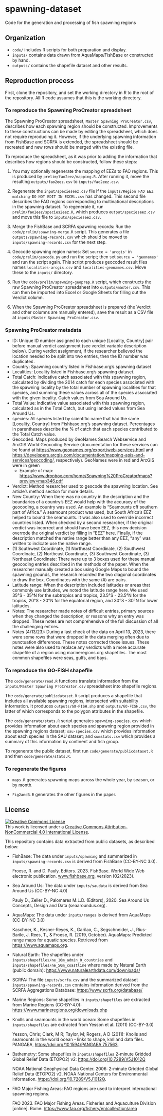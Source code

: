 # spawning-dataset
Code for the generation and processing of fish spawning regions

## Organization
 - `code/` includes R scripts for both preparation and display.
 - `inputs/` contains data drawn from AquaMaps/FishBase or constructed
   by hand.
 - `outputs/` contains the shapefile dataset and other results.

## Reproduction process

First, clone the repository, and set the working directory in R to the
root of the repository. All R code assumes that this is the working
directory.
   
### To reproduce the Spawning ProCreator spreadsheet

The Spawning ProCreator spreadsheet, `Master Spawning ProCreator.csv`,
describes how each spawning region should be constructed. Improvements
to these constructions can be made by editing the spreadsheet, which
does not require reproducing it. However, if the underlying spawning
information from FishBase and SCRFA is extended, the spreadsheet
should be recreated and new rows should be merged with the existing
file.

To reproduce the spreadsheet, as it was prior to adding the
information that describes how regions should be constructed, follow
these steps:

1. You may optionally regenerate the mapping of EEZs to FAO
   regions. This is produced by `prelim/fao2eez/mapping.R`. After
   running it, move the resulting `outputs/fao2eez.csv` to
   `inputs/fao2eez.csv`.
   
2. Regenerate the `input/specieseez.csv` file if the `inputs/Region
FAO EEZ matching-DO NOT EDIT IN EXCEL.csv` has changed. This second
file describes the FAO regions corresponding to multinational
descriptions in the spawning dataset. To regenerate it, run
`prelim/fao2eez/species2eez.R`, which produces `output/specieseez.csv`
and move this file to `inputs/specieseez.csv`.

3. Merge the FishBase and SCRFA spawning records: Run the
   `code/prelim/spawning-merge.R` script. This generates a file
   `outputs/spawning-records.csv` which should be moved to
   `inputs/spawning-records.csv` for the next step.

4. Geocode spawning region names: Set `source = 'arcgis'` in
   `code/prelim/geocode.py` and run the script; then set `source =
   'geonames'` and run the script again. This script produces geocoded
   result files names `localities-arcgis.csv` and
   `localities-geonames.csv`. Move these to the `inputs/` directory.

5. Run the `code/prelim/spawning-geoprep.R` script, which constructs
   the raw Spawning ProCreator spreadsheet into
   `outputs/master.csv`. This can then be imported into Excel or
   Google Sheets for filling out the Verdict column.

6. When the Spawning ProCreator spreadsheet is prepared (the Verdict
   and other columns are manually entered), save the result as a CSV
   file at `inputs/Master Spawning ProCreator.csv`.

### Spawning ProCreator metadata

* ID: Unique ID number assigned to each unique [Locality, Country] pair before manual verdict assignment (see verdict variable description below). During verdict assignment, if the researcher believed the location needed to be split into two entries, then the ID number was duplicated. 
* Country: Spawning country listed in Fishbase.org’s spawning dataset
* Localities: Locality listed in Fishbase.org’s spawning dataset.
* Total Catch: Indicative catch associated with this spawning region, calculated by dividing the 2014 catch for each species associated with the spawning locality by the total number of spawning localities for that species, and summing these values across all of the species associated with the given locality. Catch values from Sea Around Us.
* Total Value: Indicative value associated with this spawning region, calculated as in the Total Catch, but using landed values from Sea Around Us.
* species: All species listed by scientific name that had the same [Locality, Country] from Fishbase.org’s spawning dataset. Percentages in parentheses describe the % of catch that each species contributed to the Total Catch value.
* Geocoded: Maps produced by GeoNames Search Webservice and ArcGIS World Geocoding Service (documentation for these services can be found at https://www.geonames.org/export/web-services.html and https://developers.arcgis.com/documentation/mapping-apis-and-services/geocoding/, respectively). GeoNames were in red and ArcGIS were in green
    * Example of map: https://www.dropbox.com/home/Spawning%20ProCreator/maps?preview=map346.pdf
* Verdict: Method researcher used to geocode the spawning location. See article’s method section for more details.
* New Country: When there was no country in the description and the boundaries of a country’s EEZ would help with the accuracy of the geocoding, a country was used. An example is “Seamounts off southern part of Africa.” A seamount product was used, but South Africa’s EEZ helped to bound the seamounts. It was also used to override incorrect countries listed. When checked by a second researcher, if the original verdict was incorrect and should have been EEZ, this new decision overrode the original verdict by filling in “EEZ” here. Finally, if the description matched the native range better than any EEZ, “any” was written to indicate use the native range. 
* (1) Southwest Coordinate, (1) Northeast Coordinate, (2) Southwest Coordinate, (2) Northeast Coordinate, (3) Southwest Coordinate, (3) Northeast Coordinate: There were up to 3 boxes used for these manual geocoding entries described in the methods of the paper. When the researcher manually created a box using Google Maps to bound the spawning grounds, the research recorded the two diagonal coordinates to draw the box. Coordinates with the same (#) are pairs. 
* Latitude range: When the description included latitudes or areas that commonly use latitudes, we noted the latitude range here. We used 35°S - 35°N for the subtropics and tropics, 23.5°S - 23.5°N for the tropics, 20°S - 20°N for the equatorial region, and 30°S - 30°N for lower latitudes.
* Notes: The researcher made notes of difficult entries, primary sources when they changed the description, or reasons why an entry was dropped. These notes are not comprehensive of the full discussion of all the challenging entries. 
* Notes (4/13/23): During a last check of the data on April 13, 2023, there were some rows that were dropped in the data merging often due to punctuation differences. These notes corrected those issues. These notes were also used to replace any verdicts with a more accurate shapefile of a region using marineregions.org shapefiles. The most common shapefiles were seas, gulfs, and bays. 

### To reproduce the GO-FISH shapefile

The `code/generate/read.R` functions translate information from the
`inputs/Master Spawning ProCreator.csv` spreadsheet into shapefile
regions.

The `code/generate/publicdataset.R` script produces a shapefile that
includes all available spawning regions, intersected with suitability
information. It produces `outputs/GO-FISH.shp` and
`outputs/GO-FISH.csv`, the latter of which corresponds to the polygon
attributes in the shapefile.

The `code/generate/stats.R` script generates `spawning-species.csv`
which provides information about each species and spawning region
provided in the spawning regions dataset; `sau-species.csv` which
provides information about each species in the SAU dataset; and
`sumstats.csv` which provides a summary of this information by
continent and fish group.

To regenerate the public dataset, first run
`code/generate/publicdataset.R` and then `code/generate/stats.R`.

### To regenerate the figures

 - `maps.R` generates spawning maps across the whole year, by season,
   or by month.
   
 - `Fig2and3.R` generates the other figures in the paper.

## License

<a rel="license" href="http://creativecommons.org/licenses/by-nc/4.0/"><img alt="Creative Commons License" style="border-width:0" src="https://i.creativecommons.org/l/by-nc/4.0/88x31.png" /></a><br />This work is licensed under a <a rel="license" href="http://creativecommons.org/licenses/by-nc/4.0/">Creative Commons Attribution-NonCommercial 4.0 International License</a>.

This repository contains data extracted from public datasets, as described below:

 - FishBase: The data under `inputs/spawning` and summarized in `inputs/spawning-records.csv` is derived from FishBase (CC-BY-NC 3.0).

   Froese, R. and D. Pauly. Editors. 2023. FishBase. World Wide Web electronic publication. www.fishbase.org, version (02/2023).

 - Sea Around Us: The data under `inputs/saudata` is derived from Sea Around Us (CC-BY-NC 4.0)

   Pauly D., Zeller D., Palomares M.L.D. (Editors), 2020. Sea Around Us Concepts, Design and Data (seaaroundus.org).
   
 - AquaMaps: The data under `inputs/ranges` is derived from AquaMaps (CC-BY-NC 3.0)

   Kaschner, K., Kesner-Reyes, K., Garilao, C., Segschneider, J., Rius-Barile, J. Rees, T., & Froese, R. (2019, October). AquaMaps: Predicted range maps for aquatic species. Retrieved from https://www.aquamaps.org.
   
 - Natural Earth: The shapefiles under `inputs/shapefiles/ne_10m_admin_0_countries` and `inputs/shapefiles/ne_50m_coastline` where made by Natural Earth (public domain): https://www.naturalearthdata.com/downloads/
 
 - SCRFA: The file `inputs/scrfa.csv` and the summarized dataset `inputs/spawning-records.csv` contains information derived from the SCRFA Aggregations Database: https://www.scrfa.org/database/

 - Marine Regions: Some shapefiles in `inputs/shapefiles` are extracted from Marine Regions (CC-BY-4.0): https://www.marineregions.org/downloads.php

 - Knolls and seamounts in the world ocean: Some shapefiles in `inputs/shapefiles` are extracted from Yesson et al. (2011) (CC-BY-3.0)
   
   Yesson, Chris; Clark, M R; Taylor, M; Rogers, A D (2011): Knolls and seamounts in the world ocean - links to shape, kml and data files. PANGAEA, https://doi.org/10.1594/PANGAEA.757563,

- Bathemetry:  Some shapefiles in `inputs/shapefiles` 2-minute Gridded Global Relief Data (ETOPO2) v2: https://doi.org/10.7289/V5J1012Q 

  NOAA National Geophysical Data Center. 2006: 2-minute Gridded Global Relief Data (ETOPO2) v2. NOAA National Centers for Environmental Information. https://doi.org/10.7289/V5J1012Q.
  
- FAO Major Fishing Areas: FAO regions are used to interpret international spawning regions.

   FAO 2023. FAO Major Fishing Areas. Fisheries and Aquaculture Division [online]. Rome. 
https://www.fao.org/fishery/en/collection/area
